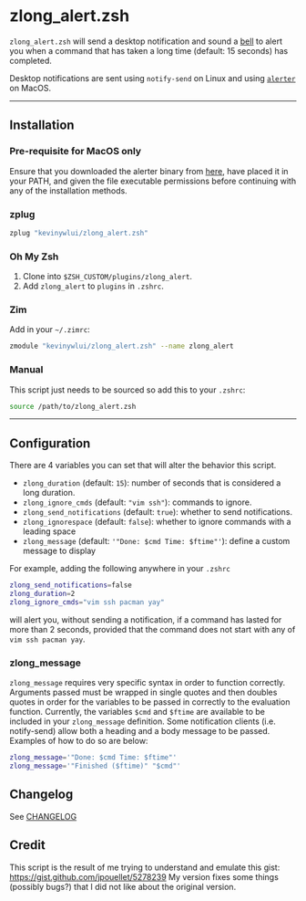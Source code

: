 # zlong_alert.zsh

`zlong_alert.zsh` will send a desktop notification and sound a
[bell](https://en.wikipedia.org/wiki/Bell_character) to alert you when a
command that has taken a long time (default: 15 seconds) has completed.

Desktop notifications are sent using `notify-send` on Linux and using [`alerter`](https://github.com/vjeantet/alerter) on MacOS.

---

## Installation

### Pre-requisite for MacOS only

Ensure that you downloaded the alerter binary from [here](https://github.com/vjeantet/alerter/releases), have placed it in your PATH, and given the file executable permissions before continuing with any of the installation methods.

### zplug

```bash
zplug "kevinywlui/zlong_alert.zsh"
```

### Oh My Zsh

1. Clone into `$ZSH_CUSTOM/plugins/zlong_alert`.
2. Add `zlong_alert` to `plugins` in `.zshrc`.

### Zim

Add in your `~/.zimrc`:
```bash
zmodule "kevinywlui/zlong_alert.zsh" --name zlong_alert
```

### Manual 

This script just needs to be sourced so add this to your `.zshrc`:
```bash
source /path/to/zlong_alert.zsh
```

---

## Configuration

There are 4 variables you can set that will alter the behavior this script.

- `zlong_duration` (default: `15`): number of seconds that is considered a long duration.
- `zlong_ignore_cmds` (default: `"vim ssh"`): commands to ignore.
- `zlong_send_notifications` (default: `true`): whether to send notifications.
- `zlong_ignorespace` (default: `false`): whether to ignore commands with a leading space
- `zlong_message` (default: `'"Done: $cmd Time: $ftime"'`): define a custom message to display

For example, adding the following anywhere in your `.zshrc`
```bash
zlong_send_notifications=false
zlong_duration=2
zlong_ignore_cmds="vim ssh pacman yay"
```
will alert you, without sending a notification, if a command has lasted for more
than 2 seconds, provided that the command does not start with any of `vim ssh
pacman yay`.

### zlong_message

`zlong_message` requires very specific syntax in order to function correctly.
Arguments passed must be wrapped in single quotes and then doubles quotes in order
for the variables to be passed in correctly to the evaluation function. Currently,
the variables `$cmd` and `$ftime` are available to be included in your `zlong_message`
definition. Some notification clients (i.e. notify-send) allow both a heading and
a body message to be passed. Examples of how to do so are below:

```bash
zlong_message='"Done: $cmd Time: $ftime"'
zlong_message='"Finished ($ftime)" "$cmd"'
```

## Changelog

See [CHANGELOG](./CHANGELOG.md)

## Credit

This script is the result of me trying to understand and emulate this gist:
<https://gist.github.com/jpouellet/5278239> My version fixes some things
(possibly bugs?) that I did not like about the original version.
